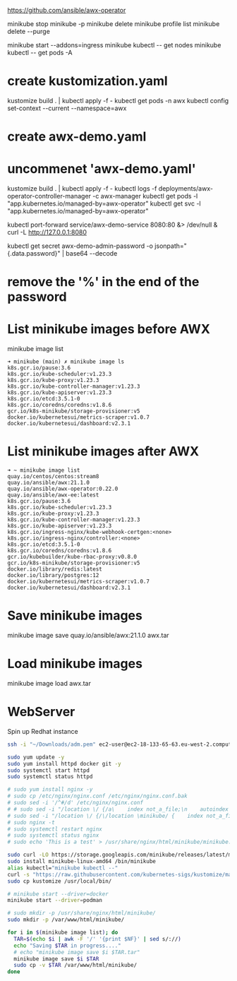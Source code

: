 https://github.com/ansible/awx-operator

<!-- kubectl apply -f https://raw.githubusercontent.com/ansible/awx-operator/0.12.0/deploy/awx-operator.yaml

kubectl apply -f ./awx-operator.yaml
kubectl apply -f ./ansible-awx.yml
kubectl logs -f deployment/awx-operator
kubectl get pods -l "app.kubernetes.io/managed-by=awx-operator"
kubectl get svc -l "app.kubernetes.io/managed-by=awx-operator"

devops@linuxtechi:~$ nohup minikube tunnel &
devops@linuxtechi:~$ kubectl get svc ansible-awx-service
NAME                  TYPE       CLUSTER-IP     EXTERNAL-IP   PORT(S)        AGE
ansible-awx-service   NodePort   10.97.206.89   <none>        80:32483/TCP   90m

kubectl port-forward svc/ansible-awx-service --address 0.0.0.0 32483:80 &> /dev/null &
open http://<minikube-ip>:<node-port>
kubectl get secret ansible-awx-admin-password -o jsonpath="{.data.password}" | base64 --decode -->

minikube stop
minikube -p minikube delete
minikube profile list
minikube delete --purge
<!-- minikube start --cpus=4 --memory=4g --addons=ingress -->
minikube start --addons=ingress
minikube kubectl -- get nodes
minikube kubectl -- get pods -A
# create kustomization.yaml
kustomize build . | kubectl apply -f -
kubectl get pods -n awx
kubectl config set-context --current --namespace=awx
# create awx-demo.yaml
# uncommenet 'awx-demo.yaml'
kustomize build . | kubectl apply -f -
kubectl logs -f deployments/awx-operator-controller-manager -c awx-manager
kubectl get pods -l "app.kubernetes.io/managed-by=awx-operator"
kubectl get svc -l "app.kubernetes.io/managed-by=awx-operator"

<!-- export NAMESPACE=awx
minikube service awx-demo-service --url -n $NAMESPACE -->

kubectl port-forward service/awx-demo-service 8080:80 &> /dev/null &
curl -L http://127.0.0.1:8080

kubectl get secret awx-demo-admin-password -o jsonpath="{.data.password}" | base64 --decode
# remove the '%' in the end of the password

# List minikube images before AWX
minikube image list
```
➜ minikube (main) ✗ minikube image ls
k8s.gcr.io/pause:3.6
k8s.gcr.io/kube-scheduler:v1.23.3
k8s.gcr.io/kube-proxy:v1.23.3
k8s.gcr.io/kube-controller-manager:v1.23.3
k8s.gcr.io/kube-apiserver:v1.23.3
k8s.gcr.io/etcd:3.5.1-0
k8s.gcr.io/coredns/coredns:v1.8.6
gcr.io/k8s-minikube/storage-provisioner:v5
docker.io/kubernetesui/metrics-scraper:v1.0.7
docker.io/kubernetesui/dashboard:v2.3.1
```
# List minikube images after AWX
```
➜ ~ minikube image list
quay.io/centos/centos:stream8
quay.io/ansible/awx:21.1.0
quay.io/ansible/awx-operator:0.22.0
quay.io/ansible/awx-ee:latest
k8s.gcr.io/pause:3.6
k8s.gcr.io/kube-scheduler:v1.23.3
k8s.gcr.io/kube-proxy:v1.23.3
k8s.gcr.io/kube-controller-manager:v1.23.3
k8s.gcr.io/kube-apiserver:v1.23.3
k8s.gcr.io/ingress-nginx/kube-webhook-certgen:<none>
k8s.gcr.io/ingress-nginx/controller:<none>
k8s.gcr.io/etcd:3.5.1-0
k8s.gcr.io/coredns/coredns:v1.8.6
gcr.io/kubebuilder/kube-rbac-proxy:v0.8.0
gcr.io/k8s-minikube/storage-provisioner:v5
docker.io/library/redis:latest
docker.io/library/postgres:12
docker.io/kubernetesui/metrics-scraper:v1.0.7
docker.io/kubernetesui/dashboard:v2.3.1
```

# Save minikube images
minikube image save quay.io/ansible/awx:21.1.0 awx.tar
# Load minikube images
minikube image load awx.tar

# WebServer
Spin up Redhat instance

```bash
ssh -i "~/Downloads/adm.pem" ec2-user@ec2-18-133-65-63.eu-west-2.compute.amazonaws.com

sudo yum update -y
sudo yum install httpd docker git -y
sudo systemctl start httpd
sudo systemctl status httpd

# sudo yum install nginx -y
# sudo cp /etc/nginx/nginx.conf /etc/nginx/nginx.conf.bak
# sudo sed -i '/^#/d' /etc/nginx/nginx.conf
# # sudo sed -i "/location \/ {/a\    index not_a_file;\n    autoindex on;\n    types {}" /etc/nginx/nginx.conf
# sudo sed -i "/location \/ {/\/location \minikube/ {    index not_a_file;\n    autoindex on;\n    types {}" /etc/nginx/nginx.conf
# sudo nginx -t
# sudo systemctl restart nginx
# sudo systemctl status nginx
# sudo echo 'This is a test' > /usr/share/nginx/html/minikube/minikube.html

sudo curl -LO https://storage.googleapis.com/minikube/releases/latest/minikube-linux-amd64
sudo install minikube-linux-amd64 /bin/minikube
alias kubectl="minikube kubectl --"
curl -s "https://raw.githubusercontent.com/kubernetes-sigs/kustomize/master/hack/install_kustomize.sh"  | bash
sudo cp kustomize /usr/local/bin/

# minikube start --driver=docker
minikube start --driver=podman

# sudo mkdir -p /usr/share/nginx/html/minikube/
sudo mkdir -p /var/www/html/minikube/

for i in $(minikube image list); do
  TAR=$(echo $i | awk -F '/' '{print $NF}' | sed s/://)
  echo "Saving $TAR in progress...."
  # echo "minikube image save $i $TAR.tar"
  minikube image save $i $TAR
  sudo cp -v $TAR /var/www/html/minikube/
done
```
